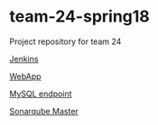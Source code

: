 # team-24-spring18
Project repository for team 24

[Jenkins](http://ec2-18-188-16-21.us-east-2.compute.amazonaws.com:8080/)

[WebApp](http://ec2-34-238-115-16.compute-1.amazonaws.com:8080/Home) 

[MySQL endpoint](http://ec2-34-238-115-16.compute-1.amazonaws.com:8080/api/movies)  

[Sonarqube Master](http://ec2-18-220-143-170.us-east-2.compute.amazonaws.com:9000/dashboard/index/edu.northeastern.cs4500:spoiled-tomatillos-24:master)
